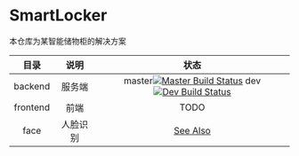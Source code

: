 # SmartLocker

本仓库为某智能储物柜的解决方案

|   目录   |   说明   |                             状态                             |
| :------: | :------: | :----------------------------------------------------------: |
| backend  |  服务端  | master[![Master Build Status](https://travis-ci.org/panpaul/SmartLocker.svg?branch=master)](https://travis-ci.org/panpaul/SmartLocker) dev[![Dev Build Status](https://travis-ci.org/panpaul/SmartLocker.svg?branch=dev)](https://travis-ci.org/panpaul/SmartLocker) |
| frontend |   前端   |                             TODO                             |
|   face   | 人脸识别 |                 [See Also](./face/README.md)                 |



